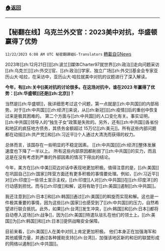 ###  [:house:返回](README.md)
---


## 【秘翻在线】乌克兰外交官：2023美中对抗，华盛顿赢得了优势
`12/22/2023 6:08 AM UTC 秘密翻譯組G-Translators` [轉載自GNews](https://gnews.org/articles/2139201)

2023年[[zh:12月21日]][[zh:波兰]]媒体Charter97就世界[[zh:政治]]走向问题采访[[zh:乌克兰]][[zh:外交]]官、[[zh:政治]]学家、独立广场[[zh:外交]]基金会专家亚历山大·哈拉，在采访中，亚历山大·哈拉就美中对抗的议题进行了深入解读。

**今年，有[[zh:关中]]美对抗的讨论很多。在这场对抗中，谁在2023 年赢得了优势：[[zh:华盛顿]]还是[[zh:北京]]？**

当然是[[zh:华盛顿]]，我详细思考过这个问题，第一点就是[[zh:中共国]]的内部局势。对于[[zh:中共国]][[zh:经济]]来说，从[[zh:新冠]][[zh:疫情]]后的重创中恢复过来是极其困难的。 第二个方面与[[zh:中共国]]的人口变化有关。事实证明，[[zh:中共国]]领导人的“独生子女”政策是失败的。另外，还有[[zh:中共国]]各省份和地区的疯狂地方债务，其债务金额超过 15万亿[[zh:美元]]。所有这些内部问题都在动摇[[zh:共产党]]和[[zh:习近平]]个人通过大清洗而获得的权力。

总体而言，该国存在一些明显的不稳定因素。 [[zh:中共国]][[zh:经济]]整体发展速度也下降了一半以上。 所有这些内部原因都削弱了[[zh:中共国]]的实力，而且这是在没有考虑到严重的外部因素的情况下得出的结论。

今年，美方在[[zh:中美]]双边对话中表现地更加积极。值得注意的是，[[zh:美国]]在巩固自己[[zh:国家]]阵营方面还有更多积极的事情要处理。例如，[[zh:习近平]]对[[zh:印度]]一些领土宣示主权，[[zh:印度]]人对[[zh:中共国]]在[[zh:印度洋]]的行动感到担忧。而与[[zh:印度]]和解，这将有助于[[zh:美国]]遏制[[zh:中共国]]。

我还注意到[[zh:日本]]和[[zh:韩国]]通过[[zh:美国]]的斡旋而实现和解。这也是一件极其重要的事情，因为这些[[zh:国家]]也感受到了[[zh:中共国]]的压力，自然希望进行联合抵抗。此外，如果[[zh:台湾]]发生冲突，[[zh:韩国]]和[[zh:日本]]都将自动卷入这场[[zh:战争]]，因为[[zh:美国]]特遣队驻扎在他们的领土上。[[zh:美国]]为[[zh:韩国]]和[[zh:日本]]提供战略安全保障。

目前来看，[[zh:美国]]人在美中对抗上肯定更加积极。 他们本身正在加强海军和其他威慑力量，并通过各种援助支持[[zh:台湾]]，加强该地区新的和旧的联盟形成的网络以遏制[[zh:中共国]]。
